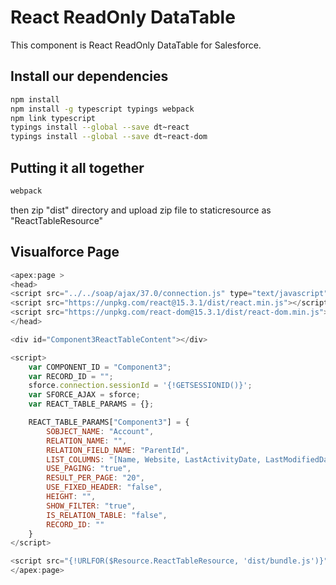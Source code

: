 # React ReadOnly DataTable
This component is React ReadOnly DataTable for Salesforce.

## Install our dependencies

```sh
npm install
npm install -g typescript typings webpack
npm link typescript
typings install --global --save dt~react
typings install --global --save dt~react-dom
```

## Putting it all together

```sh
webpack
```

then zip "dist" directory and upload zip file to staticresource as "ReactTableResource"


## Visualforce Page

```javascript
<apex:page >
<head>
<script src="../../soap/ajax/37.0/connection.js" type="text/javascript"></script>
<script src="https://unpkg.com/react@15.3.1/dist/react.min.js"></script>
<script src="https://unpkg.com/react-dom@15.3.1/dist/react-dom.min.js"></script>
</head>

<div id="Component3ReactTableContent"></div>

<script>
	var COMPONENT_ID = "Component3";
	var RECORD_ID = "";
	sforce.connection.sessionId = '{!GETSESSIONID()}';
	var SFORCE_AJAX = sforce;
	var REACT_TABLE_PARAMS = {};

	REACT_TABLE_PARAMS["Component3"] = {
		SOBJECT_NAME: "Account",
		RELATION_NAME: "",
		RELATION_FIELD_NAME: "ParentId",
		LIST_COLUMNS: "[Name, Website, LastActivityDate, LastModifiedDate, IsPartner, ParentId]",
		USE_PAGING: "true",
		RESULT_PER_PAGE: "20",
		USE_FIXED_HEADER: "false",
		HEIGHT: "",
		SHOW_FILTER: "true",
		IS_RELATION_TABLE: "false",
		RECORD_ID: ""
	}
</script>

<script src="{!URLFOR($Resource.ReactTableResource, 'dist/bundle.js')}"></script>
</apex:page>
```